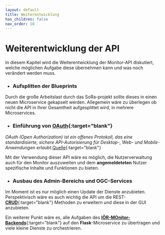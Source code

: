 ```yaml
---
layout: default
title: Weiterentwicklung
has_children: false
nav_order: 10
---
```


# Weiterentwicklung der API

In diesem Kapitel wird die Weiterentwicklung der Monitor-API diskutiert, welche möglichen Aufgabe diese übernehmen kann und was noch verändert werden muss.

- ### Aufsplitten der Blueprints

Durch die große Arbeitslast durch das SoRa-projekt sollte dieses in einen neuen Microservice gekapselt werden. Allegemein wäre zu überlegen ob nicht die API in Ihrer Gesamtheit aufgesplittet wird, in mehrere Microservices.

- ### Einführung von [OAuth](https://docs.authlib.org/en/latest/){:target="blank"}

_OAuth (Open Authorization) ist ein offenes Protokoll, das eine standardisierte, sichere API-Autorisierung für Desktop-, Web- und Mobile-Anwendungen erlaubt._[Quelle](https://de.wikipedia.org/wiki/OAuth){:target="blank"}

Mit der Verwendung dieser API wäre es möglich, die Nutzerverwaltung auch für den Monitor auszuweiten und dem **angemeldeteten** Nutzer spezifische Inhalte und Funktionen zu bieten.

- ### Ausbau des Admin-Bereichs und OGC-Services

Im Moment ist es nur möglich einen Update der Dienste anzubieten. Perspektivisch wäre es auch wichtig die API um die REST-[**CRUD**](https://de.wikipedia.org/wiki/CRUD){:target="blank"} Methoden zu erweitern und diese in der GUI anzubieten. 

Ein weiterer Punkt wäre es, alle Aufgaben des [**IÖR-MOnitor-Backends**](https://ioer-dresden.github.io/monitor-doku/docs/backend){:target="blank"} auf den **Flask**-Microservice zu übertragen und viele kleine Dienste zu orchestrieren.